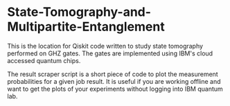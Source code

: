 # State-Tomography-and-Multipartite-Entanglement
This is the location for Qiskit code written to study state tomography performed on GHZ gates. The gates are implemented using IBM's cloud accessed quantum chips.

The result scraper script is a short piece of code to plot the measurement probabilities for a given job result. It is useful if you are working offline and want to get the plots of your experiments without logging into IBM quantum lab. 
